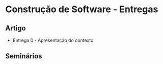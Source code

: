 # Construção de Software - Entregas

## Artigo
- Entrega 0 - Apresentação do contexto


## Seminários


